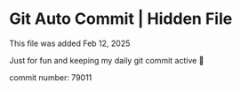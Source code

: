 # Git Auto Commit | Hidden File

This file was added Feb 12, 2025

Just for fun and keeping my daily git commit active 🤪

commit number: 79011
